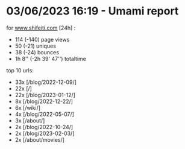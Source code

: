 # 03/06/2023 16:19 - Umami report
for www.shifeiti.com [24h] :

 - 114 (-140) page views
 - 50 (-21) uniques
 - 38 (-24) bounces
 - 1h 8'' (-2h 39' 47'') totaltime


top 10 urls:
 - 33x [/blog/2022-12-09/]
 - 22x [/]
 - 22x [/blog/2023-01-12/]
 - 8x [/blog/2022-12-22/]
 - 6x [/wiki/]
 - 4x [/blog/2022-05-07/]
 - 3x [/about/]
 - 2x [/blog/2022-10-24/]
 - 2x [/blog/2023-02-03/]
 - 2x [/about/movies/]


